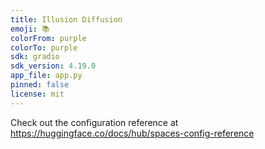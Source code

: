 ```yaml
---
title: Illusion Diffusion
emoji: 📚
colorFrom: purple
colorTo: purple
sdk: gradio
sdk_version: 4.19.0
app_file: app.py
pinned: false
license: mit
---
```


Check out the configuration reference at https://huggingface.co/docs/hub/spaces-config-reference
